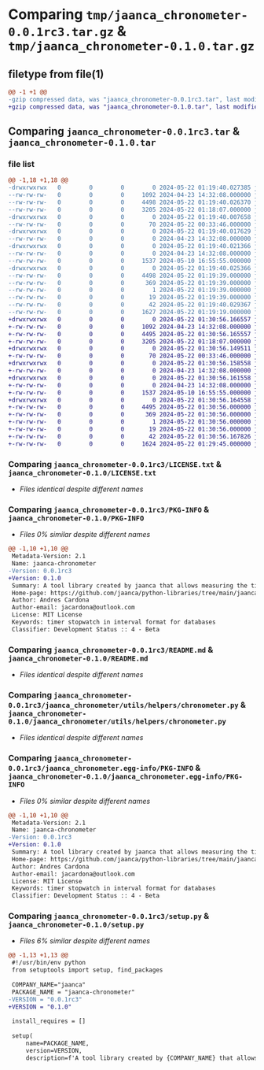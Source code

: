 # Comparing `tmp/jaanca_chronometer-0.0.1rc3.tar.gz` & `tmp/jaanca_chronometer-0.1.0.tar.gz`

## filetype from file(1)

```diff
@@ -1 +1 @@
-gzip compressed data, was "jaanca_chronometer-0.0.1rc3.tar", last modified: Wed May 22 01:19:40 2024, max compression
+gzip compressed data, was "jaanca_chronometer-0.1.0.tar", last modified: Wed May 22 01:30:56 2024, max compression
```

## Comparing `jaanca_chronometer-0.0.1rc3.tar` & `jaanca_chronometer-0.1.0.tar`

### file list

```diff
@@ -1,18 +1,18 @@
-drwxrwxrwx   0        0        0        0 2024-05-22 01:19:40.027385 jaanca_chronometer-0.0.1rc3/
--rw-rw-rw-   0        0        0     1092 2024-04-23 14:32:08.000000 jaanca_chronometer-0.0.1rc3/LICENSE.txt
--rw-rw-rw-   0        0        0     4498 2024-05-22 01:19:40.026370 jaanca_chronometer-0.0.1rc3/PKG-INFO
--rw-rw-rw-   0        0        0     3205 2024-05-22 01:18:07.000000 jaanca_chronometer-0.0.1rc3/README.md
-drwxrwxrwx   0        0        0        0 2024-05-22 01:19:40.007658 jaanca_chronometer-0.0.1rc3/jaanca_chronometer/
--rw-rw-rw-   0        0        0       70 2024-05-22 00:33:46.000000 jaanca_chronometer-0.0.1rc3/jaanca_chronometer/__init__.py
-drwxrwxrwx   0        0        0        0 2024-05-22 01:19:40.017629 jaanca_chronometer-0.0.1rc3/jaanca_chronometer/utils/
--rw-rw-rw-   0        0        0        0 2024-04-23 14:32:08.000000 jaanca_chronometer-0.0.1rc3/jaanca_chronometer/utils/__init__.py
-drwxrwxrwx   0        0        0        0 2024-05-22 01:19:40.021366 jaanca_chronometer-0.0.1rc3/jaanca_chronometer/utils/helpers/
--rw-rw-rw-   0        0        0        0 2024-04-23 14:32:08.000000 jaanca_chronometer-0.0.1rc3/jaanca_chronometer/utils/helpers/__init__.py
--rw-rw-rw-   0        0        0     1537 2024-05-10 16:55:55.000000 jaanca_chronometer-0.0.1rc3/jaanca_chronometer/utils/helpers/chronometer.py
-drwxrwxrwx   0        0        0        0 2024-05-22 01:19:40.025366 jaanca_chronometer-0.0.1rc3/jaanca_chronometer.egg-info/
--rw-rw-rw-   0        0        0     4498 2024-05-22 01:19:39.000000 jaanca_chronometer-0.0.1rc3/jaanca_chronometer.egg-info/PKG-INFO
--rw-rw-rw-   0        0        0      369 2024-05-22 01:19:39.000000 jaanca_chronometer-0.0.1rc3/jaanca_chronometer.egg-info/SOURCES.txt
--rw-rw-rw-   0        0        0        1 2024-05-22 01:19:39.000000 jaanca_chronometer-0.0.1rc3/jaanca_chronometer.egg-info/dependency_links.txt
--rw-rw-rw-   0        0        0       19 2024-05-22 01:19:39.000000 jaanca_chronometer-0.0.1rc3/jaanca_chronometer.egg-info/top_level.txt
--rw-rw-rw-   0        0        0       42 2024-05-22 01:19:40.029367 jaanca_chronometer-0.0.1rc3/setup.cfg
--rw-rw-rw-   0        0        0     1627 2024-05-22 01:19:19.000000 jaanca_chronometer-0.0.1rc3/setup.py
+drwxrwxrwx   0        0        0        0 2024-05-22 01:30:56.166557 jaanca_chronometer-0.1.0/
+-rw-rw-rw-   0        0        0     1092 2024-04-23 14:32:08.000000 jaanca_chronometer-0.1.0/LICENSE.txt
+-rw-rw-rw-   0        0        0     4495 2024-05-22 01:30:56.165557 jaanca_chronometer-0.1.0/PKG-INFO
+-rw-rw-rw-   0        0        0     3205 2024-05-22 01:18:07.000000 jaanca_chronometer-0.1.0/README.md
+drwxrwxrwx   0        0        0        0 2024-05-22 01:30:56.149511 jaanca_chronometer-0.1.0/jaanca_chronometer/
+-rw-rw-rw-   0        0        0       70 2024-05-22 00:33:46.000000 jaanca_chronometer-0.1.0/jaanca_chronometer/__init__.py
+drwxrwxrwx   0        0        0        0 2024-05-22 01:30:56.158558 jaanca_chronometer-0.1.0/jaanca_chronometer/utils/
+-rw-rw-rw-   0        0        0        0 2024-04-23 14:32:08.000000 jaanca_chronometer-0.1.0/jaanca_chronometer/utils/__init__.py
+drwxrwxrwx   0        0        0        0 2024-05-22 01:30:56.161558 jaanca_chronometer-0.1.0/jaanca_chronometer/utils/helpers/
+-rw-rw-rw-   0        0        0        0 2024-04-23 14:32:08.000000 jaanca_chronometer-0.1.0/jaanca_chronometer/utils/helpers/__init__.py
+-rw-rw-rw-   0        0        0     1537 2024-05-10 16:55:55.000000 jaanca_chronometer-0.1.0/jaanca_chronometer/utils/helpers/chronometer.py
+drwxrwxrwx   0        0        0        0 2024-05-22 01:30:56.164558 jaanca_chronometer-0.1.0/jaanca_chronometer.egg-info/
+-rw-rw-rw-   0        0        0     4495 2024-05-22 01:30:56.000000 jaanca_chronometer-0.1.0/jaanca_chronometer.egg-info/PKG-INFO
+-rw-rw-rw-   0        0        0      369 2024-05-22 01:30:56.000000 jaanca_chronometer-0.1.0/jaanca_chronometer.egg-info/SOURCES.txt
+-rw-rw-rw-   0        0        0        1 2024-05-22 01:30:56.000000 jaanca_chronometer-0.1.0/jaanca_chronometer.egg-info/dependency_links.txt
+-rw-rw-rw-   0        0        0       19 2024-05-22 01:30:56.000000 jaanca_chronometer-0.1.0/jaanca_chronometer.egg-info/top_level.txt
+-rw-rw-rw-   0        0        0       42 2024-05-22 01:30:56.167826 jaanca_chronometer-0.1.0/setup.cfg
+-rw-rw-rw-   0        0        0     1624 2024-05-22 01:29:45.000000 jaanca_chronometer-0.1.0/setup.py
```

### Comparing `jaanca_chronometer-0.0.1rc3/LICENSE.txt` & `jaanca_chronometer-0.1.0/LICENSE.txt`

 * *Files identical despite different names*

### Comparing `jaanca_chronometer-0.0.1rc3/PKG-INFO` & `jaanca_chronometer-0.1.0/PKG-INFO`

 * *Files 0% similar despite different names*

```diff
@@ -1,10 +1,10 @@
 Metadata-Version: 2.1
 Name: jaanca-chronometer
-Version: 0.0.1rc3
+Version: 0.1.0
 Summary: A tool library created by jaanca that allows measuring the time between two moments in the source code.
 Home-page: https://github.com/jaanca/python-libraries/tree/main/jaanca-chronometer
 Author: Andres Cardona
 Author-email: jacardona@outlook.com
 License: MIT License
 Keywords: timer stopwatch in interval format for databases
 Classifier: Development Status :: 4 - Beta
```

### Comparing `jaanca_chronometer-0.0.1rc3/README.md` & `jaanca_chronometer-0.1.0/README.md`

 * *Files identical despite different names*

### Comparing `jaanca_chronometer-0.0.1rc3/jaanca_chronometer/utils/helpers/chronometer.py` & `jaanca_chronometer-0.1.0/jaanca_chronometer/utils/helpers/chronometer.py`

 * *Files identical despite different names*

### Comparing `jaanca_chronometer-0.0.1rc3/jaanca_chronometer.egg-info/PKG-INFO` & `jaanca_chronometer-0.1.0/jaanca_chronometer.egg-info/PKG-INFO`

 * *Files 0% similar despite different names*

```diff
@@ -1,10 +1,10 @@
 Metadata-Version: 2.1
 Name: jaanca-chronometer
-Version: 0.0.1rc3
+Version: 0.1.0
 Summary: A tool library created by jaanca that allows measuring the time between two moments in the source code.
 Home-page: https://github.com/jaanca/python-libraries/tree/main/jaanca-chronometer
 Author: Andres Cardona
 Author-email: jacardona@outlook.com
 License: MIT License
 Keywords: timer stopwatch in interval format for databases
 Classifier: Development Status :: 4 - Beta
```

### Comparing `jaanca_chronometer-0.0.1rc3/setup.py` & `jaanca_chronometer-0.1.0/setup.py`

 * *Files 6% similar despite different names*

```diff
@@ -1,13 +1,13 @@
 #!/usr/bin/env python
 from setuptools import setup, find_packages
 
 COMPANY_NAME="jaanca"
 PACKAGE_NAME = "jaanca-chronometer"
-VERSION = "0.0.1rc3"
+VERSION = "0.1.0"
 
 install_requires = []
 
 setup(
     name=PACKAGE_NAME,
     version=VERSION,
     description=f'A tool library created by {COMPANY_NAME} that allows measuring the time between two moments in the source code.',
```

